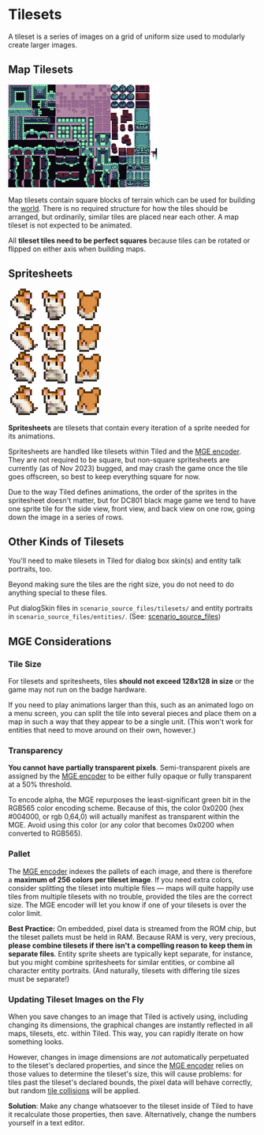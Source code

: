 # Tilesets

A tileset is a series of images on a grid of uniform size used to modularly create larger images.

## Map Tilesets

![example tileset](media/tileset-example.png)

Map tilesets contain square blocks of terrain which can be used for building the [world](maps). There is no required structure for how the tiles should be arranged, but ordinarily, similar tiles are placed near each other. A map tileset is not expected to be animated.

All **tileset tiles need to be perfect squares** because tiles can be rotated or flipped on either axis when building maps.

## Spritesheets

![example spritesheet](media/spritesheet-example.png)

**Spritesheets** are tilesets that contain every iteration of a sprite needed for its animations.

Spritesheets are handled like tilesets within Tiled and the [MGE encoder](encoder/mge_encoder). They are not required to be square, but non-square spritesheets are currently (as of Nov 2023) bugged, and may crash the game once the tile goes offscreen, so best to keep everything square for now.

Due to the way Tiled defines animations, the order of the sprites in the spritesheet doesn't matter, but for DC801 black mage game we tend to have one sprite tile for the side view, front view, and back view on one row, going down the image in a series of rows.

## Other Kinds of Tilesets

You'll need to make tilesets in Tiled for dialog box skin(s) and entity talk portraits, too.

Beyond making sure the tiles are the right size, you do not need to do anything special to these files.

Put dialogSkin files in `scenario_source_files/tilesets/` and entity portraits in `scenario_source_files/entities/`. (See: [scenario_source_files](getting_started/scenario_source_files))

## MGE Considerations

### Tile Size

For tilesets and spritesheets, tiles **should not exceed 128x128 in size** or the game may not run on the badge hardware.

If you need to play animations larger than this, such as an animated logo on a menu screen, you can split the tile into several pieces and place them on a map in such a way that they appear to be a single unit. (This won't work for entities that need to move around on their own, however.)

### Transparency

**You cannot have partially transparent pixels**. Semi-transparent pixels are assigned by the [MGE encoder](encoder/mge_encoder) to be either fully opaque or fully transparent at a 50% threshold.

To encode alpha, the MGE repurposes the least-significant green bit in the RGB565 color encoding scheme. Because of this, the color 0x0200 (hex #004000, or rgb 0,64,0) will actually manifest as transparent within the MGE. Avoid using this color (or any color that becomes 0x0200 when converted to RGB565).

### Pallet

The [MGE encoder](encoder/mge_encoder) indexes the pallets of each image, and there is therefore a **maximum of 256 colors per tileset image**. If you need extra colors, consider splitting the tileset into multiple files — maps will quite happily use tiles from multiple tilesets with no trouble, provided the tiles are the correct size. The MGE encoder will let you know if one of your tilesets is over the color limit.

**Best Practice:** On embedded, pixel data is streamed from the ROM chip, but the tileset pallets must be held in RAM. Because RAM is very, very precious, **please combine tilesets if there isn't a compelling reason to keep them in separate files**. Entity sprite sheets are typically kept separate, for instance, but you might combine spritesheets for similar entities, or combine all character entity portraits. (And naturally, tilesets with differing tile sizes must be separate!)

### Updating Tileset Images on the Fly

When you save changes to an image that Tiled is actively using, including changing its dimensions, the graphical changes are instantly reflected in all maps, tilesets, etc. within Tiled. This way, you can rapidly iterate on how something looks.

However, changes in image dimensions are *not* automatically perpetuated to the tileset's declared properties, and since the [MGE encoder](encoder/mge_encoder) relies on those values to determine the tileset's size, this will cause problems: for tiles past the tileset's declared bounds, the pixel data will behave correctly, but random [tile collisions](tilesets/tile_collisions) will be applied.

**Solution**: Make any change whatsoever to the tileset inside of Tiled to have it recalculate those properties, then save. Alternatively, change the numbers yourself in a text editor.
